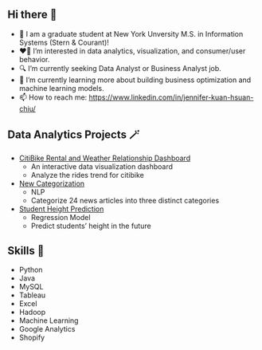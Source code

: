 ## Hi there 👋
* 🏫 I am a graduate student at New York Unversity M.S. in Information Systems (Stern & Courant)!
* ❤️‍🔥 I’m interested in data analytics, visualization, and consumer/user behavior.
* 🔍 I’m currently seeking Data Analyst or Business Analyst job. 
* 🌱 I’m currently learning more about building business optimization and machine learning models.
* 📫 How to reach me: https://www.linkedin.com/in/jennifer-kuan-hsuan-chiu/

## Data Analytics Projects 🪄
* [CitiBike Rental and Weather Relationship Dashboard](https://public.tableau.com/app/profile/kuan.hsuan.chiu/viz/CitiBikeOperationAnalysis/Dashboard1)
  * An interactive data visualization dashboard
  * Analyze the rides trend for citibike
* [New Categorization](https://github.com/jenniferchiutw/predictive_analytics/tree/main/hw3)
  * NLP
  * Categorize 24 news articles into three distinct categories
* [Student Height Prediction](https://github.com/jenniferchiutw/java_projects/tree/main/height_prediction)
  * Regression Model
  * Predict students’ height in the future

## Skills 🔧
* Python
* Java
* MySQL
* Tableau
* Excel
* Hadoop
* Machine Learning
* Google Analytics
* Shopify


<!--
**jenniferchiutw/jenniferchiutw** is a ✨ _special_ ✨ repository because its `README.md` (this file) appears on your GitHub profile.

Here are some ideas to get you started:

- 🔭 I’m currently working on ...
- 🌱 I’m currently learning ...
- 👯 I’m looking to collaborate on ...
- 🤔 I’m looking for help with ...
- 💬 Ask me about ...
- 📫 How to reach me: ...
- 😄 Pronouns: ...
- ⚡ Fun fact: ...
-->
